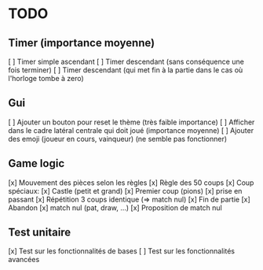 # TODO

## Timer (importance moyenne)

[ ] Timer simple ascendant
[ ] Timer descendant (sans conséquence une fois terminer)
[ ] Timer descendant (qui met fin à la partie dans le cas où l'horloge tombe à zero)


## Gui

[ ] Ajouter un bouton pour reset le thème (très faible importance)
[ ] Afficher dans le cadre latéral centrale qui doit joué (importance moyenne)
    [ ] Ajouter des emoji (joueur en cours,  vainqueur) (ne semble pas fonctionner)


##  Game logic

[x] Mouvement des pièces selon les règles
[x] Règle des 50 coups
[x] Coup spéciaux:
    [x] Castle (petit et grand)
    [x] Premier coup (pions)
    [x] prise en passant
    [x] Répétition 3 coups identique (=> match nul)
[x] Fin de partie
    [x] Abandon
    [x] match nul (pat, draw, ...)
    [x] Proposition de match nul


## Test unitaire

[x] Test sur les fonctionnalités de bases
[ ] Test sur les fonctionnalités avancées